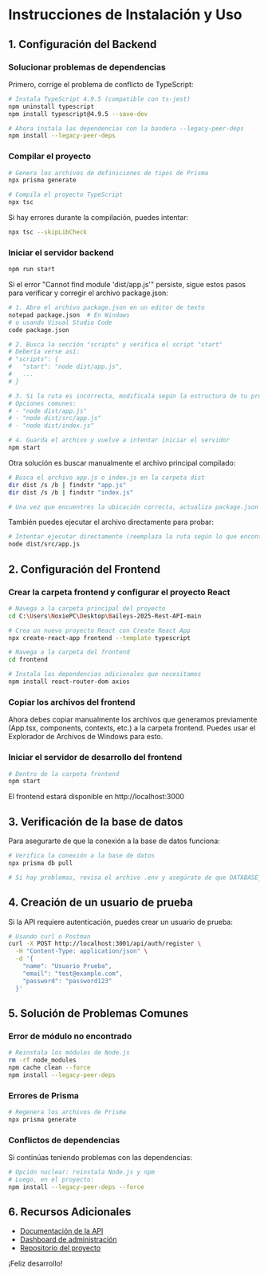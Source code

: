 # Instrucciones de Instalación y Uso

## 1. Configuración del Backend

### Solucionar problemas de dependencias

Primero, corrige el problema de conflicto de TypeScript:

```bash
# Instala TypeScript 4.9.5 (compatible con ts-jest)
npm uninstall typescript
npm install typescript@4.9.5 --save-dev

# Ahora instala las dependencias con la bandera --legacy-peer-deps
npm install --legacy-peer-deps
```

### Compilar el proyecto

```bash
# Genera los archivos de definiciones de tipos de Prisma
npx prisma generate

# Compila el proyecto TypeScript
npx tsc
```

Si hay errores durante la compilación, puedes intentar:

```bash
npx tsc --skipLibCheck
```

### Iniciar el servidor backend

```bash
npm run start
```

Si el error "Cannot find module 'dist/app.js'" persiste, sigue estos pasos para verificar y corregir el archivo package.json:

```bash
# 1. Abre el archivo package.json en un editor de texto
notepad package.json  # En Windows
# o usando Visual Studio Code
code package.json

# 2. Busca la sección "scripts" y verifica el script "start"
# Debería verse así:
# "scripts": {
#   "start": "node dist/app.js",
#   ...
# }

# 3. Si la ruta es incorrecta, modifícala según la estructura de tu proyecto
# Opciones comunes:
# - "node dist/app.js"
# - "node dist/src/app.js"
# - "node dist/index.js"

# 4. Guarda el archivo y vuelve a intentar iniciar el servidor
npm start
```

Otra solución es buscar manualmente el archivo principal compilado:

```bash
# Busca el archivo app.js o index.js en la carpeta dist
dir dist /s /b | findstr "app.js"
dir dist /s /b | findstr "index.js"

# Una vez que encuentres la ubicación correcta, actualiza package.json
```

También puedes ejecutar el archivo directamente para probar:

```bash
# Intentar ejecutar directamente (reemplaza la ruta según lo que encontraste)
node dist/src/app.js
```

## 2. Configuración del Frontend

### Crear la carpeta frontend y configurar el proyecto React

```bash
# Navega a la carpeta principal del proyecto
cd C:\Users\NoxiePC\Desktop\Baileys-2025-Rest-API-main

# Crea un nuevo proyecto React con Create React App
npx create-react-app frontend --template typescript

# Navega a la carpeta del frontend
cd frontend

# Instala las dependencias adicionales que necesitamos
npm install react-router-dom axios
```

### Copiar los archivos del frontend

Ahora debes copiar manualmente los archivos que generamos previamente (App.tsx, components, contexts, etc.) a la carpeta frontend. Puedes usar el Explorador de Archivos de Windows para esto.

### Iniciar el servidor de desarrollo del frontend

```bash
# Dentro de la carpeta frontend
npm start
```

El frontend estará disponible en http://localhost:3000

## 3. Verificación de la base de datos

Para asegurarte de que la conexión a la base de datos funciona:

```bash
# Verifica la conexión a la base de datos
npx prisma db pull

# Si hay problemas, revisa el archivo .env y asegúrate de que DATABASE_URL es correcto
```

## 4. Creación de un usuario de prueba

Si la API requiere autenticación, puedes crear un usuario de prueba:

```bash
# Usando curl o Postman
curl -X POST http://localhost:3001/api/auth/register \
  -H "Content-Type: application/json" \
  -d '{
    "name": "Usuario Prueba",
    "email": "test@example.com",
    "password": "password123"
  }'
```

## 5. Solución de Problemas Comunes

### Error de módulo no encontrado

```bash
# Reinstala los módulos de Node.js
rm -rf node_modules
npm cache clean --force
npm install --legacy-peer-deps
```

### Errores de Prisma

```bash
# Regenera los archivos de Prisma
npx prisma generate
```

### Conflictos de dependencias

Si continúas teniendo problemas con las dependencias:

```bash
# Opción nuclear: reinstala Node.js y npm
# Luego, en el proyecto:
npm install --legacy-peer-deps --force
```

## 6. Recursos Adicionales

- [Documentación de la API](http://localhost:3001/api-docs)
- [Dashboard de administración](http://localhost:3001/dashboard)
- [Repositorio del proyecto](https://github.com/pointersoftware/Baileys-2025-Rest-API)

¡Feliz desarrollo!
